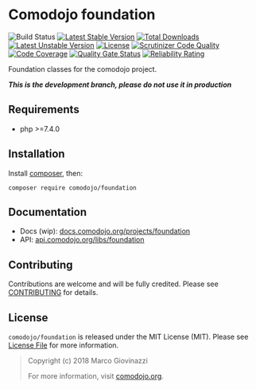 # Comodojo foundation

![Build Status](https://github.com/comodojo/foundation/workflows/build/badge.svg?branch=master) [![Latest Stable Version](https://poser.pugx.org/comodojo/foundation/v/stable)](https://packagist.org/packages/comodojo/foundation) [![Total Downloads](https://poser.pugx.org/comodojo/foundation/downloads)](https://packagist.org/packages/comodojo/foundation) [![Latest Unstable Version](https://poser.pugx.org/comodojo/foundation/v/unstable)](https://packagist.org/packages/comodojo/foundation) [![License](https://poser.pugx.org/comodojo/foundation/license)](https://packagist.org/packages/comodojo/foundation) [![Scrutinizer Code Quality](https://scrutinizer-ci.com/g/comodojo/foundation/badges/quality-score.png?b=master)](https://scrutinizer-ci.com/g/comodojo/foundation/?branch=master) [![Code Coverage](https://scrutinizer-ci.com/g/comodojo/foundation/badges/coverage.png?b=master)](https://scrutinizer-ci.com/g/comodojo/foundation/?branch=master) [![Quality Gate Status](https://sonarcloud.io/api/project_badges/measure?project=comodojo_foundation&metric=alert_status)](https://sonarcloud.io/dashboard?id=comodojo_foundation) [![Reliability Rating](https://sonarcloud.io/api/project_badges/measure?project=comodojo_foundation&metric=reliability_rating)](https://sonarcloud.io/dashboard?id=comodojo_foundation)

Foundation classes for the comodojo project.

***This is the development branch, please do not use it in production***

## Requirements

- php >=7.4.0

## Installation

Install [composer](https://getcomposer.org/), then:

`` composer require comodojo/foundation ``

## Documentation

- Docs (wip): [docs.comodojo.org/projects/foundation](https://docs.comodojo.org/projects/foundation/en/latest/)
- API: [api.comodojo.org/libs/foundation](https://api.comodojo.org/libs/foundation/master/)

## Contributing

Contributions are welcome and will be fully credited. Please see [CONTRIBUTING](CONTRIBUTING.md) for details.

## License

`` comodojo/foundation `` is released under the MIT License (MIT). Please see [License File](LICENSE) for more information.

> Copyright (c) 2018 Marco Giovinazzi
>
> For more information, visit [comodojo.org](https://comodojo.org).
